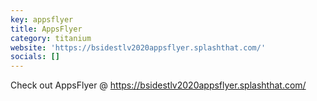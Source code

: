 ```yaml
---
key: appsflyer
title: AppsFlyer
category: titanium
website: 'https://bsidestlv2020appsflyer.splashthat.com/'
socials: []
---
```


Check out AppsFlyer @ https://bsidestlv2020appsflyer.splashthat.com/
